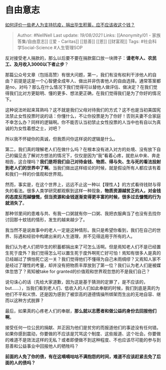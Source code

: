 # 自由意志
[如何评价一些老人为支持抗疫，捐出毕生积蓄，应不应该收这个钱？](https://www.zhihu.com/question/371058387/answer/1011379479)

> Author: #NellNell 
Last update: *19/08/2021* 
Links: [[Anonymity/01 - 家族答集/自由意志]] [[爱 - Caritas]] [[慈善]] [[恩]] [[财富观]]
Tags: #社会科学Social-Science #人生管理SOP 


 
反对接受老人捐款的，那么以后要不要在捐款窗口放一块牌子：**请老年人、农民工、及月收入3000以下者止步**？

那篇公众号文章（包括高赞）有很大问题，第一，我们有没有权利干涉他人的自由？前提是这是一个心智健全成年人、做出并非伤害他人的自由选择。通常答案都是no，对吗？那么在什么情况下我们觉得可以替他人做评估、做决定？在我们觉得我们比对方更聪明、懂的更多、想法更正确，在我们觉得我们是为了你好的情况下。

这种说法听起来耳熟吗？这不就是我们父母对待我们的方式？这不也是当初美国宪法禁止女性投票时说的话：你懂什么，不让你投票是为了你好！否则夫妻不合家庭不幸怎么办？同样的逻辑啊。你不能否认当初禁止女性投票的人当中也有自以为真诚的为女性着想之士，对吧？

所以我不怀疑你的真诚，但我质问你这样说的逻辑是什么。

第二，我们真的理解老人们在做什么吗？在根本没有进入对方的处境、没有放下自己的偏见去了解对方想法的情况下，仅仅是因为“我”看着心疼，就悲从中来、奔走相告，这合理吗？**我们是将我们自己对待金钱、物质、得与失、生与死的看法投射到老人们的世界中了啊**。当我们做出这样结论的时候，就是假设所有人都应该有着和我们一样的价值观和世界观。

然而，事实是，在这个世界上，远远不止这一种以【理性人】的方式看待钱财与得失的看法。很多人类学研究都观察到这样一种现象，**物质资源越贫乏的人，对金钱的态度反而越慷慨，但当资源和金钱逐渐变得更丰富的时候，很多过去慷慨的行为就消失了**。

那种邻里间的患难与共、有我一口粥就有你一口粥、我把衣服典当了也没有去找你讨回那十蚊钱的情形，发生的越来越少了。

我当然不是说故事中的老人一定是这种情形。我只是希望你看到，我们在自己的世界、际遇和经验中构建出来的人生道理，并不见得适用于所有的人。

我们认为老人们把毕生的积蓄都捐出来了可怎么活啊。但是焉知老人们不是已经置生死于度外？我们觉得怎么可以置生死于度外啊死亡好可怕！焉知有很多人是真的已经越过了惧怕死亡这一关？我们觉得他们不懂得为自己未雨绸缪？又焉知人家不是经过了理性的考量，却并没有把物质丰厚放到了第一位？我们认为老人们是被媒体忽悠了？焉知被take for granted的价值观和世界观忽悠的不是我们自己？

说句诛心的话（先给大家道歉，因为这是基于猜测的定罪了，是不应该的，but……），当我们看到老人们、低收入的人们如此奉献的时候，我们到底是真的为他们不平和义愤、还是因为感到了被崇高的道德情操所绑架而生出的无地自容、继而以这种方式脱罪？

最后，如果真的心疼老人们的奉献，**那么就以志愿者和做公益的身份去回报他们啊**。

接受任何一位公民的捐献、并正因为他们是贫穷的而报道他们的事迹没有任何错。如果你感到震动，你要做的不应该是咒骂这个制度、这些报道、这个社会。你要做的难道不是效法这样的无私？或者即便做不到这种程度、不也应该尽可能的参与到慈善和公益事业中回报他人的牺牲吗？

**前面的人免了你的债，有在这嘀嘀咕咕不满抱怨的时间，难道不应该赶紧去免了后面的人的债吗？**